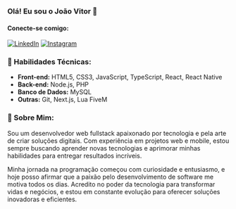 ### Olá! Eu sou o João Vitor 👋

#### Conecte-se comigo:

[![LinkedIn](https://img.shields.io/badge/LinkedIn-0077B5?style=flat-square&logo=linkedin&logoColor=white)](https://www.linkedin.com/in/joão-vitor-santos-1274aa219/)
[![Instagram](https://img.shields.io/badge/Instagram-E4405F?style=flat-square&logo=instagram&logoColor=white)](https://www.instagram.com/joaaovitoorsantos/)

### 🚀 Habilidades Técnicas:

- **Front-end:** HTML5, CSS3, JavaScript, TypeScript, React, React Native
- **Back-end:** Node.js, PHP
- **Banco de Dados:** MySQL
- **Outras:** Git, Next.js, Lua FiveM

### 💼 Sobre Mim:

Sou um desenvolvedor web fullstack apaixonado por tecnologia e pela arte de criar soluções digitais. Com experiência em projetos web e mobile, estou sempre buscando aprender novas tecnologias e aprimorar minhas habilidades para entregar resultados incríveis.

Minha jornada na programação começou com curiosidade e entusiasmo, e hoje posso afirmar que a paixão pelo desenvolvimento de software me motiva todos os dias. Acredito no poder da tecnologia para transformar vidas e negócios, e estou em constante evolução para oferecer soluções inovadoras e eficientes.


